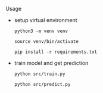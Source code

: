 Usage

- setup virtual environment

    ``python3 -m venv venv``

    ``source venv/bin/activate``

    ``pip install -r requirements.txt``


- train model and get prediction

    ``python src/train.py``

    ``python src/predict.py``
